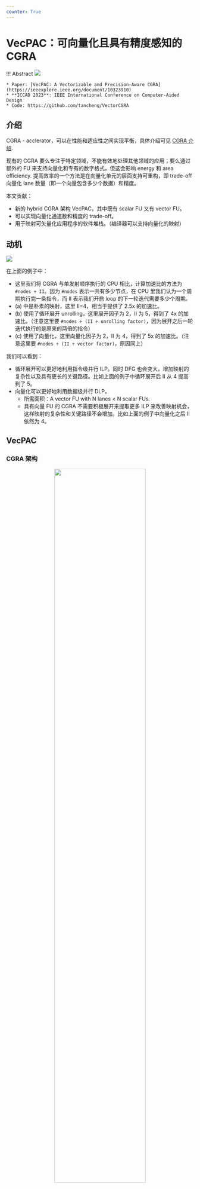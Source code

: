 ```yaml
---
counter: True
---
```


# VecPAC：可向量化且具有精度感知的 CGRA

!!! Abstract
    ![](https://cdn.hobbitqia.cc/20240710135829.png)

    * Paper: [VecPAC: A Vectorizable and Precision-Aware CGRA](https://ieeexplore.ieee.org/document/10323910)
    * **ICCAD 2023**: IEEE International Conference on Computer-Aided Design
    * Code: https://github.com/tancheng/VectorCGRA

## 介绍

CGRA - acclerator，可以在性能和适应性之间实现平衡，具体介绍可见 [CGRA 介绍](https://note.hobbitqia.cc/Misc/CGRA/intro/).

现有的 CGRA 要么专注于特定领域，不能有效地处理其他领域的应用；要么通过额外的 FU 来支持向量化和专有的数字格式，但这会影响 energy 和 area efficiency. 提高效率的一个方法是在向量化单元的层面支持可重构，即 trade-off 向量化 lane 数量（即一个向量包含多少个数据）和精度。

本文贡献：

* 新的 hybrid CGRA 架构 VecPAC，其中既有 scalar FU 又有 vector FU。
* 可以实现向量化通道数和精度的 trade-off。
* 用于映射可矢量化应用程序的软件堆栈。（编译器可以支持向量化的映射）

## 动机

![](https://cdn.hobbitqia.cc/20240710100815.png)

在上面的例子中：

* 这里我们将 CGRA 与单发射顺序执行的 CPU 相比，计算加速比的方法为 `#nodes ÷ II`。因为 `#nodes` 表示一共有多少节点，在 CPU 里我们认为一个周期执行完一条指令，而 II 表示我们开启 loop 的下一轮迭代需要多少个周期。
* (a) 中是朴素的映射，这里 II=4，相当于提供了 2.5x 的加速比。
* (b) 使用了循环展开 unrolling，这里展开因子为 2，II 为 5，得到了 4x 的加速比。（注意这里要 `#nodes ÷ (II ÷ unrolling factor)`，因为展开之后一轮迭代执行的是原来的两倍的指令）
* (c) 使用了向量化，这里向量化因子为 2，II 为 4，得到了 5x 的加速比。（注意这里要 `#nodes ÷ (II ÷ vector factor)`，原因同上）

我们可以看到：

* 循环展开可以更好地利用指令级并行 ILP。同时 DFG 也会变大，增加映射的复杂性以及具有更长的关键路径。比如上面的例子中循环展开后 II 从 4 提高到了 5。
* 向量化可以更好地利用数据级并行 DLP。
    * 所需面积：A vector FU with N lanes < N scalar FUs.
    * 具有向量 FU 的 CGRA 不需要积极展开来提取更多 ILP 来改善映射机会，这样映射的复杂性和关键路径不会增加。比如上面的例子中向量化之后 II 依然为 4。

## VecPAC

### CGRA 架构

<div align=center><img src = "https://cdn.hobbitqia.cc/20240710103615.png" width =70%></div>

* Hybrid and Interleaved Design
    * 不用所有 tiles 都支持向量化操作，而是 interleave，只有对角线上是 vector FU。
    * 原因：实验发现 <50% 的运算是可向量化的。
        * 循环携带依赖和不安全的依赖内存操作的内核不能向量化。
        * 在可向量化的内核里，也不是所有操作都能向量化，比如控制流运算。

    <div align=center><img src = "https://cdn.hobbitqia.cc/20240710104133.png" width =70%></div>

* Vectorization Support
    * vector FUs 不仅支持向量操作，还有更宽的互联网络。
    * vector FUs 需要更多的部件来支持向量化运算。在 4*4 VecPAC 中，每个向量 FU 有 4 个通道，每个通道可以支持 16 位定点运算。比如向量加法器就由 3 个全加器和 1 个半加器组成，可以同时进行 4 个 16 位定点加法，然后四个输出打包路由到其他 FU。
    * LLVM IR 可以识别所有操作（包括向量化运算），均有对应的硬件支持。归约操作需要 2 个周期。
* Precision-Awareness
    * VecPAC 可以通过将通道组合在一起来配置向量 FU 以不同的精度执行操作。
    * 向量加法器支持 4 个 16 位加法，2 个 32 位加法，1 个 64 位加法（需要传递进位）。
    * 向量乘法器支持 4 个 16 位乘法，1 个 32 位乘法。
    
    ![](https://cdn.hobbitqia.cc/20240710105828.png)

### 编译工具链

![](https://cdn.hobbitqia.cc/20240710134725.png)

* Loop Transformation
    * 循环向量化：这里使用了 LLVM 的 Auto-Vectorization pass 来向量化循环。
    * 循环展开：若循环体操作数较少，可能导致 CGRA 计算资源无法被充分利用。展开循环会增加操作数量（扩大 DFG），可能提高 ILP 和 CGRA 利用率。
* DFG Manipulation
    * DFG 生成：每个 DFG 节点代表一个基本操作，对应于特定 FU 支持的 LLVM 中的一条指令。使用部分预测将控制流指令（包括分支和 phi 指令）转换为数据流。
    * DFG 调整：如果乘法只能以 64 位定点精度执行，则调整过程会将其分成前面描述并如图 5(f) 所示的模式。
    * DFG 映射：启发式优化算法，将 DFG 映射到 CGRA 的模路由资源图（MRRG）。该算法逐渐增加 II 直到找到一个可行的映射，用 Dijkstra 算法查找图块之间的最短路径并执行操作之间的数据通信路由。

TODO：实验部分